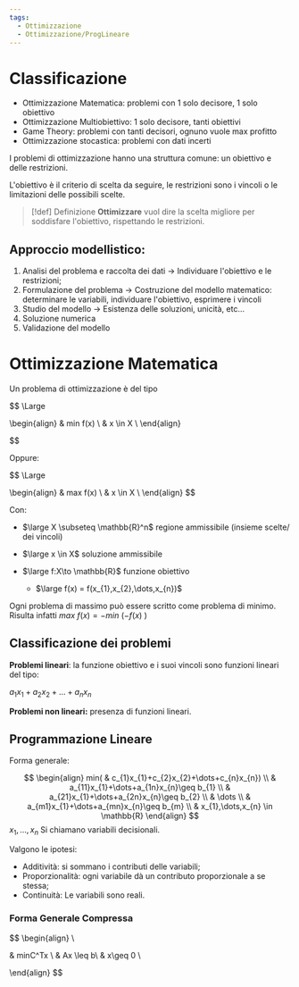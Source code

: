 ```yaml
---
tags:
  - Ottimizzazione
  - Ottimizzazione/ProgLineare
---
```

# Classificazione

- Ottimizzazione Matematica: problemi con 1 solo decisore, 1 solo obiettivo
- Ottimizzazione Multiobiettivo: 1 solo decisore, tanti obiettivi
- Game Theory: problemi con tanti decisori, ognuno vuole max profitto
- Ottimizzazione stocastica: problemi con dati incerti

I problemi di ottimizzazione hanno una struttura comune: un obiettivo e delle restrizioni. 

L'obiettivo è il criterio di scelta da seguire, le restrizioni sono i vincoli o le limitazioni delle possibili scelte. 


> [!def] Definizione
> **Ottimizzare** vuol dire la scelta migliore per soddisfare l'obiettivo, rispettando le restrizioni. 

## Approccio modellistico:

1. Analisi del problema e raccolta dei dati $\to$ Individuare l'obiettivo e le restrizioni;
2. Formulazione del problema $\to$ Costruzione del modello matematico: determinare le variabili, individuare l'obiettivo, esprimere i vincoli
3. Studio del modello $\to$ Esistenza delle soluzioni, unicità, etc...
4. Soluzione numerica
5. Validazione del modello

# Ottimizzazione Matematica

Un problema di ottimizzazione è del tipo

$$
\Large

\begin{align}
& min f(x) \\
& x \in X \\
\end{align}

$$

Oppure:

$$
\Large

\begin{align}
& max f(x) \\
& x \in X \\
\end{align}
$$


Con: 
- $\large X \subseteq \mathbb{R}^n$ regione ammissibile (insieme scelte/ dei vincoli)
  
- $\large x \in X$ soluzione ammissibile
  
- $\large f:X\to \mathbb{R}$ funzione obiettivo
	- $\large f(x) = f(x_{1},x_{2},\dots,x_{n})$


Ogni problema di massimo può essere scritto come problema di minimo. Risulta infatti $max\ f(x) = -min\ (-f(x)\ )$ 

## Classificazione dei problemi

**Problemi lineari**: la funzione obiettivo e i suoi vincoli sono funzioni lineari del tipo: 

$a_{1}x_{1}+a_{2}x_{2}+\dots+a_{n}x_{n}$

**Problemi non lineari:** presenza di funzioni lineari.

## Programmazione Lineare

Forma generale:

$$
\begin{align}
min( & c_{1}x_{1}+c_{2}x_{2}+\dots+c_{n}x_{n}) \\
& a_{11}x_{1}+\dots+a_{1n}x_{n}\geq b_{1} \\
& a_{21}x_{1}+\dots+a_{2n}x_{n}\geq b_{2} \\
& \dots \\
& a_{m1}x_{1}+\dots+a_{mn}x_{n}\geq b_{m} \\
& x_{1},\dots,x_{n} \in \mathbb{R}
\end{align}
$$
$x_{1},\dots,x_{n}$ Si chiamano variabili decisionali.

Valgono le ipotesi:
- Additività: si sommano i contributi delle variabili;
- Proporzionalità: ogni variabile dà un contributo proporzionale a se stessa;
- Continuità: Le variabili sono reali.

### Forma Generale Compressa

$$
\begin{align} \\

& minC^Tx  \\
& Ax \leq b\\
& x\geq 0 \\


\end{align}
$$